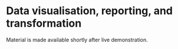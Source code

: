 # Data visualisation, reporting, and transformation

Material is made available shortly after live demonstration.

